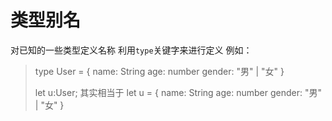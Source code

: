 # 类型别名

对已知的一些类型定义名称
利用```type```关键字来进行定义
例如：
>
>  type User = {
>    name: String
>    age: number
>    gender: "男" | "女"
>  }
>
>  let u:User; 其实相当于 let u = {
>                                  name: String
>                                  age: number
>                                  gender: "男" | "女"
>                                }
>
